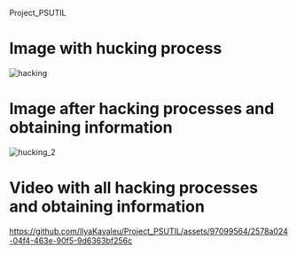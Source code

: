 Project_PSUTIL
<h1>Image with hucking process</h1>

![hacking](https://github.com/IlyaKavaleu/Project_PSUTIL/assets/97099564/5bcc5171-850c-4910-8d04-f0936c6137d2)


<h1>Image after hacking processes and obtaining information</h1>

![hucking_2](https://github.com/IlyaKavaleu/Project_PSUTIL/assets/97099564/726c6604-de14-4300-b323-cb159e434c27)


<h1>Video with all hacking processes and obtaining information</h1>


https://github.com/IlyaKavaleu/Project_PSUTIL/assets/97099564/2578a024-04f4-463e-90f5-9d6363bf256c


